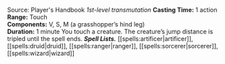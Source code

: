Source: Player's Handbook
*1st-level transmutation*
**Casting Time:** 1 action  
**Range:** Touch  
**Components:** V, S, M (a grasshopper’s hind leg)  
**Duration:** 1 minute
You touch a creature. The creature’s jump distance is tripled until the spell ends.
***Spell Lists.*** [[spells:artificer|artificer]], [[spells:druid|druid]], [[spells:ranger|ranger]], [[spells:sorcerer|sorcerer]], [[spells:wizard|wizard]]